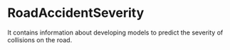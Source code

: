 # RoadAccidentSeverity
It contains information about developing models to predict the severity of collisions on the road. 
